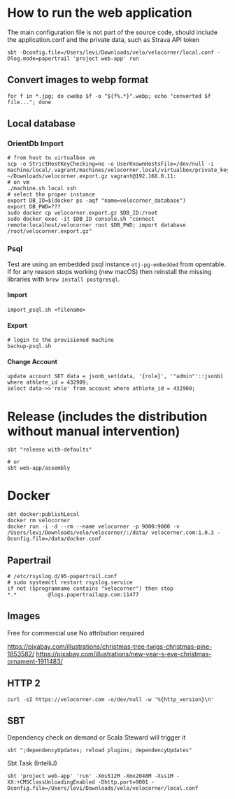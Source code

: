 # How to run the web application
The main configuration file is not part of the source code, should include the application.conf and the private data, such as Strava API token
```shell script
sbt -Dconfig.file=/Users/levi/Downloads/velo/velocorner/local.conf -Dlog.mode=papertrail 'project web-app' run
```

## Convert images to webp format
```shell script
for f in *.jpg; do cwebp $f -o "${f%.*}".webp; echo "converted $f file..."; done
```

## Local database
### OrientDb Import
```shell script
# from host to virtualbox vm
scp -o StrictHostKeyChecking=no -o UserKnownHostsFile=/dev/null -i machine/local/.vagrant/machines/velocorner.local/virtualbox/private_key ~/Downloads/velocorner.export.gz vagrant@192.168.0.11:
# on vm
./machine.sh local ssh
# select the proper instance
export DB_ID=$(docker ps -aqf "name=velocorner_database")
export DB_PWD=???
sudo docker cp velocorner.export.gz $DB_ID:/root
sudo docker exec -it $DB_ID console.sh "connect remote:localhost/velocorner root $DB_PWD; import database /root/velocorner.export.gz"
```
### Psql
Test are using an embedded psql instance `otj-pg-embedded` from opentable.
If for any reason stops working (new macOS) then reinstall the missing libraries with `brew install postgresql`.
#### Import
```shell script
import_psql.sh <filename>
```
#### Export
```shell script
# login to the provisioned machine
backup-psql.sh
```
#### Change Account
```shell script
update account SET data = jsonb_set(data, '{role}', '"admin"'::jsonb) where athlete_id = 432909;
select data->>'role' from account where athlete_id = 432909;
```

# Release (includes the distribution without manual intervention)
```shell script
sbt "release with-defaults"

# or
sbt web-app/assembly
```

# Docker
```shell script
sbt docker:publishLocal
docker rm velocorner
docker run -i -d --rm --name velocorner -p 9000:9000 -v /Users/levi/Downloads/velo/velocorner/:/data/ velocorner.com:1.0.3 -Dconfig.file=/data/docker.conf
```

## Papertrail
```shell script
# /etc/rsyslog.d/95-papertrail.conf
# sudo systemctl restart rsyslog.service
if not ($programname contains "velocorner") then stop
*.*          @logs.papertrailapp.com:11477
```

## Images
Free for commercial use
No attribution required

https://pixabay.com/illustrations/christmas-tree-twigs-christmas-pine-1853582/
https://pixabay.com/illustrations/new-year-s-eve-christmas-ornament-1911483/

## HTTP 2
```shell
curl -sI https://velocorner.com -o/dev/null -w '%{http_version}\n'
```

## SBT
Dependency check on demand or Scala Steward will trigger it 
```shell
sbt ";dependencyUpdates; reload plugins; dependencyUpdates"
```
Sbt Task (IntelliJ)
```shell script
sbt 'project web-app' 'run' -Xms512M -Xmx2048M -Xss1M -XX:+CMSClassUnloadingEnabled -Dhttp.port=9001 -Dconfig.file=/Users/levi/Downloads/velo/velocorner/local.conf
```
